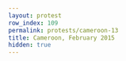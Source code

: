 ```yaml
---
layout: protest
row_index: 109
permalink: protests/cameroon-13
title: Cameroon, February 2015
hidden: true
---
```

